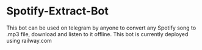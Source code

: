 # Spotify-Extract-Bot
This bot can be used on telegram by anyone to convert any Spotify song to .mp3 file, download and listen to it offline. This bot is currently deployed using railway.com 
